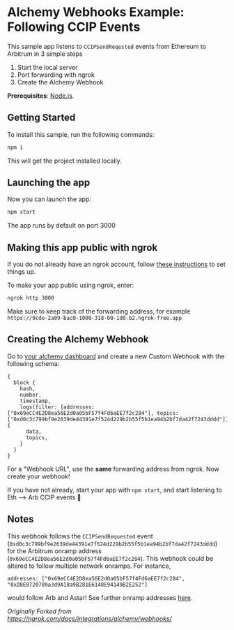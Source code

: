 # Alchemy Webhooks Example: Following CCIP Events

This sample app listens to `CCIPSendReqested` events from Ethereum to Arbitrum in 3 simple steps
1. Start the local server
2. Port forwarding with ngrok
3. Create the Alchemy Webhook

**Prerequisites**: [Node.js](https://nodejs.org/en/).

## Getting Started

To install this sample, run the following commands:

```bash
npm i
```

This will get the project installed locally.

## Launching the app

Now you can launch the app:

```bash
npm start
```

The app runs by default on port 3000

## Making this app public with ngrok

If you do not already have an ngrok account, follow [these instructions](https://ngrok.com/docs/integrations/alchemy/webhooks/#start-ngrok) to set things up. 

To make your app public using ngrok, enter:

```bash
ngrok http 3000
```

Make sure to keep track of the forwarding address, for example `https://9cde-2a09-bac0-1000-318-00-1d0-b2.ngrok-free.app`

## Creating the Alchemy Webhook
Go to [your alchemy dashboard](https://dashboard.alchemy.com/webhooks) and create a new Custom Webhook with the following schema:

```
{
  block {
    hash,
    number,
    timestamp,
    logs(filter: {addresses: ["0x69eCC4E2D8ea56E2d0a05bF57f4Fd6aEE7f2c284"], topics: ["0xd0c3c799bf9e2639de44391e7f524d229b2b55f5b1ea94b2bf7da42f7243dddd"]}) { 
      data,
      topics,
    }
  }
}
```
For a "Webhook URL", use the **same** forwarding address from ngrok. Now create your webhook!

If you have not already, start your app with `npm start`, and start listening to Eth --> Arb CCIP events 🚀

## Notes
This webhook follows the `CCIPSendRequested` event (`0xd0c3c799bf9e2639de44391e7f524d229b2b55f5b1ea94b2bf7da42f7243dddd`) for the Arbitrum onramp address (`0x69eCC4E2D8ea56E2d0a05bF57f4Fd6aEE7f2c284`). This webhook could be altered to follow multiple network onramps. For instance, 
```
addresses: ["0x69eCC4E2D8ea56E2d0a05bF57f4Fd6aEE7f2c284", "0xD8E8720709a3d9A18a9B281E6148E94149B2E252"]
``` 
would follow Arb and Astar! See further onramp addresses [here](https://docs.chain.link/ccip/directory/mainnet). 

*Originally Forked from https://ngrok.com/docs/integrations/alchemy/webhooks/*
